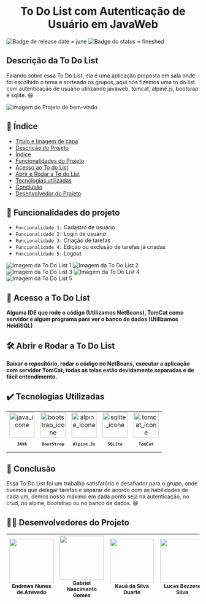 <h1 align="center"> To Do List com Autenticação de Usuário em JavaWeb </h1>

![Badge de release date = june](https://img.shields.io/badge/lançamento-Junho-blue?style=for-the-badge) ![Badge do status = fineshed](https://img.shields.io/badge/status-finalizado-purple?style=for-the-badge)

## Descrição da To Do List

Falando sobre essa To Do List, ela é uma aplicação proposta em sala onde foi escolhido o tema e sorteado os grupos, aqui nós fizemos uma to do list com autenticação de usuário utilizando javaweb, tomcat, alpine.js, bootsrap e sqlite. :satisfied:

![Imagem do Projeto de bem-vindo](https://i.imgur.com/ia3By8q.png)

## 🔖 Índice 

* [Título e Imagem de capa](#-to-do-list-com-autenticação-de-usuário-em-javaweb-)
* [Descrição do Projeto](#descrição-da-to-do-list)
* [Índice](#-%C3%ADndice)
* [Funcionalidades do Projeto](#hammer-funcionalidades-do-projeto)
* [Acesso ao To do List](#-acesso-a-to-do-list)
* [Abrir e Rodar a To do List](#%EF%B8%8F-abrir-e-rodar-a-to-do-list)
* [Tecnologias utilizadas](#%EF%B8%8F-tecnologias-utilizadas)
* [Conclusão](#-conclus%C3%A3o)
* [Desenvolvedor do Projeto](#-desenvolvedores-do-projeto)

## :hammer: Funcionalidades do projeto

- `Funcionalidade 1:` Cadastro de usuário
- `Funcionalidade 2:` Login de usuário
- `Funcionalidade 3:` Criação de tarefas
- `Funcionalidade 4:` Edição ou exclusão de tarefas já criadas
- `Funcionalidade 5:` Logout

![Imagem da To Do List 1](https://i.imgur.com/w3CMyHJ.png)
![Imagem da To Do List 2](https://i.imgur.com/rbn0Fn8.png)
![Imagem da To Do List 3](https://i.imgur.com/n0b5z5q.png)
![Imagem da To Do List 4](https://i.imgur.com/ytOsuMm.png)
![Imagem da To Do List 5](https://i.imgur.com/sdZ3oMO.png)

## 📁 Acesso a To Do List

**Alguma IDE que rode o código (Utilizamos NetBeans), TomCat como servidor e algum programa para ver o banco de dados (Utilizamos HeidiSQL)**

## 🛠️ Abrir e Rodar a To Do List

**Baixar o repositório, rodar o código no NetBeans, executar a aplicação com servidor TomCat, todas as telas estão devidamente separadas e de fácil entendimento.**

## ✔️ Tecnologias Utilizadas

<table align="center">
  <tr>
    <td align="center">
      <img src="https://skillicons.dev/icons?i=java" width="65px" alt="java_icone"/><br>
      <sub>
        <b>
          <pre>JAVA</pre>
        </b>
      </sub>
    </td>
    <td align="center">
      <img src="https://skillicons.dev/icons?i=bootstrap" width="65px" alt="bootstrap_icone"/><br>
      <sub>
        <b>
          <pre>BootStrap</pre>
        </b>
      </sub>
    </td>
    <td align="center">
      <img src="https://skillicons.dev/icons?i=alpinejs" width="65px" alt="alpine_icone"/><br>
      <sub>
        <b>
          <pre>Alpine.Js</pre>
        </b>
      </sub>
    </td>
    <td align="center">
      <img src="https://skillicons.dev/icons?i=sqlite" width="65px" alt="sqlite_icone"/><br>
      <sub>
        <b>
          <pre>SQLite</pre>
        </b>
      </sub>
    </td>
    <td align="center">
      <img src="https://www.vectorlogo.zone/logos/apache_tomcat/apache_tomcat-icon.svg" width="65px" alt="tomcat_icone"/><br>
      <sub>
        <b>
          <pre>TomCat</pre>
        </b>
      </sub>
    </td>
  </tr>
</table>


## 📕 Conclusão

Essa To Do List foi um trabalho satisfatório e desafiador para o grupo, onde tivemos que delegar tarefas e separar de acordo com as habilidades de cada um, demos nosso máximo em cada ponto seja na autenticação, no crud, no alpine, bootstrap ou no banco de dados. :satisfied:

## 🧑‍💻 Desenvolvedores do Projeto

| [<img src="https://i.imgur.com/ijd1TDn.png" width=115><br><sub>Endrews Nunes de Azevedo </sub>](https://github.com/Endrewss) | [<img src="https://i.imgur.com/uUHi5sS.jpg" width=115><br><sub>Gabriel Nascimento Gomes </sub>](https://github.com/gabrielngomes) | [<img src="https://i.imgur.com/rcwQlJa.png" width=115><br><sub>Kauã da Silva Duarte </sub>](https://github.com/kauasduarte) | [<img src="https://i.imgur.com/l2hQVsJ.jpg" width=115><br><sub>Lucas Bezzera Silva </sub>](https://github.com/Lucas9740)
| :---: | :---: | :---: | :---:
